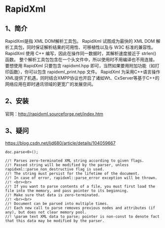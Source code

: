 # RapidXml

## 1、简介
RapidXml是指 XML DOM解析工具包。
RapidXml 试图成为最快的 XML DOM 解析工具包，同时保证解析结果的可用性、可移植性以及与 W3C 标准的兼容性。RapidXml 使用 C++ 编写，因此在操作同一数据时，其解析速度接近于 strlen() 函数。
整个解析工具包包含在一个头文件中，所以使用时不用编译也不用连接。要想使用 RapidXml 只要包含 rapidxml.hpp 即可，当然如果要用附加功能（如打印函数），你可以包含 rapidxml_print.hpp 文件。
RapidXml 为采用C++语言操作XML提供了机遇，同时结合XMPP协议也开启了诸如Wt、CxServer等基于C++的网络应用在即时通讯领域的更宽广的发展空间。

## 2、安装
官网：http://rapidxml.sourceforge.net/index.htm

## 3、疑问
https://blog.csdn.net/ljd680/article/details/104059667

```
doc.parse<0>();

//! Parses zero-terminated XML string according to given flags.
//! Passed string will be modified by the parser, unless rapidxml::parse_non_destructive flag is used.
//! The string must persist for the lifetime of the document.
//! In case of error, rapidxml::parse_error exception will be thrown.
//! <br><br>
//! If you want to parse contents of a file, you must first load the file into the memory, and pass pointer to its beginning.
//! Make sure that data is zero-terminated.
//! <br><br>
//! Document can be parsed into multiple times. 
//! Each new call to parse removes previous nodes and attributes (if any), but does not clear memory pool.
//! \param text XML data to parse; pointer is non-const to denote fact that this data may be modified by the parser.
```










